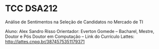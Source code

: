# TCC DSA212

Análise de Sentimentos na Seleção de Candidatos no Mercado de TI

Aluno: Alex Sandro Risso
Orientador: Everton Gomede – Bacharel, Mestre, Doutor e Pós Doutor em Computação – Link do Currículo Lattes: http://lattes.cnpq.br/3874575351179371
